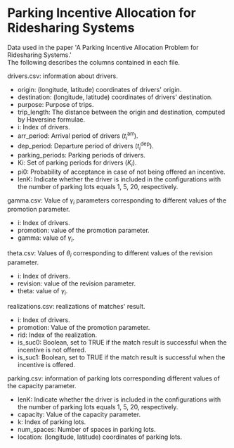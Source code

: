 # Parking Incentive Allocation for Ridesharing Systems
Data used in the paper 'A Parking Incentive Allocation Problem for Ridesharing Systems.'  
The following describes the columns contained in each file.

drivers.csv: information about drivers.
- origin: (longitude, latitude) coordinates of drivers' origin.
- destination: (longitude, latitude) coordinates of drivers' destination.
- purpose: Purpose of trips.
- trip_length: The distance between the origin and destination, computed by Haversine formulae.
- i: Index of drivers.
- arr_period: Arrival period of drivers ($t_i^\mathrm{arr}$).
- dep_period: Departure period of drivers ($t_i^\mathrm{dep}$).
- parking_periods: Parking periods of drivers.
- Ki: Set of parking periods for drivers ($K_i$).
- pi0: Probability of acceptance in case of not being offered an incentive.
- lenK: Indicate whether the driver is included in the configurations with the number of parking lots equals 1, 5, 20, respectively.

gamma.csv: Value of $\gamma_i$ parameters corresponding to different values of the promotion parameter.
- i: Index of drivers.
- promotion: value of the promotion parameter.
- gamma: value of $\gamma_i$.

theta.csv: Values of $\theta_i$ corresponding to different values of the revision parameter.
- i: Index of drivers.
- revision: value of the revision parameter.
- theta: value of $\gamma_i$.

realizations.csv: realizations of matches' result.
- i: Index of drivers.
- promotion: Value of the promotion parameter.
- rid: Index of the realization.
- is_suc0: Boolean, set to TRUE if the match result is successful when the incentive is not offered.
- is_suc1: Boolean, set to TRUE if the match result is successful when the incentive is offered.

parking.csv: information of parking lots corresponding different values of the capacity parameter.
- lenK: Indicate whether the driver is included in the configurations with the number of parking lots equals 1, 5, 20, respectively.
- capacity: Value of the capacity parameter.
- k: Index of parking lots.
- num_spaces: Number of spaces in parking lots.
- location: (longitude, latitude) coordinates of parking lots.

